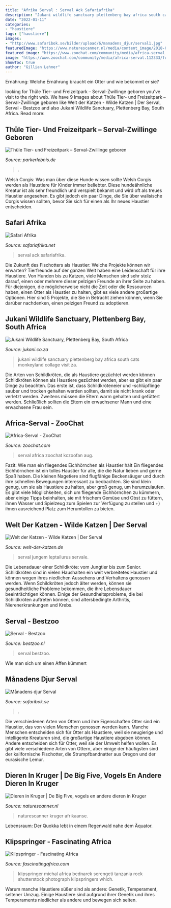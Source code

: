 ```yaml
---
title: "Afrika Serval : Serval Ack Safariafrika"
description: "Jukani wildlife sanctuary plettenberg bay africa south cats monkeyland collage visit za"
date: "2022-01-11"
categories:
- "haustiere"
tags: ["haustiere"]
images:
- "http://www.safaribok.se/bilder/upload/6/manadens_djur/serval1.jpg"
featuredImage: "https://www.naturescanner.nl/media/content_image/2018-05-04-09h32m24-eos-700d.jpg"
featured_image: "https://www.zoochat.com/community/media/africa-serval.112333/full?d=1282692477"
image: "https://www.zoochat.com/community/media/africa-serval.112333/full?d=1282692477"
ShowToc: true
author: "Gillian Lehner"
---
```



Ernährung: Welche Ernährung braucht ein Otter und wie bekommt er sie?

	

		
looking for Thüle Tier- und Freizeitpark – Serval-Zwillinge geboren you've visit to the right web. We have 9 Images about Thüle Tier- und Freizeitpark – Serval-Zwillinge geboren like Welt der Katzen - Wilde Katzen | Der Serval, Serval - Bestzoo and also Jukani Wildlife Sanctuary, Plettenberg Bay, South Africa. Read more:
		
    
## Thüle Tier- Und Freizeitpark – Serval-Zwillinge Geboren

<img loading=lazy src="https://www.parkerlebnis.de/wp-content/uploads/2013/09/tier-freizeitpark-thuele.jpg" onerror="this.onerror=null;this.src='https://tse2.mm.bing.net/th?id=OIP.bOUl5WIVJ5P93EhW_gjM3gHaEM&amp;pid=15.1';" alt="Thüle Tier- und Freizeitpark – Serval-Zwillinge geboren">

_Source: parkerlebnis.de_

>. 

	

Welsh Corgis: Was man über diese Hunde wissen sollte
Welsh Corgis werden als Haustiere für Kinder immer beliebter. Diese hundeähnliche Kreatur ist als sehr freundlich und verspielt bekannt und wird oft als treues Haustier angesehen. Es gibt jedoch ein paar Dinge, die Sie über walisische Corgis wissen sollten, bevor Sie sich für einen als Ihr neues Haustier entscheiden.

    
## Safari Afrika

<img loading=lazy src="http://www.safariafrika.net/images/sa_serval.jpg" onerror="this.onerror=null;this.src='https://tse1.mm.bing.net/th?id=OIP.Gt-IAKfPuOuB2eH9VqwNRgHaFh&amp;pid=15.1';" alt="Safari Afrika">

_Source: safariafrika.net_

>serval ack safariafrika. 

	

Die Zukunft des Fischotters als Haustier: Welche Projekte können wir erwarten?
Tierfreunde auf der ganzen Welt haben eine Leidenschaft für ihre Haustiere. Von Hunden bis zu Katzen, viele Menschen sind sehr stolz darauf, einen oder mehrere dieser pelzigen Freunde an ihrer Seite zu haben. Für diejenigen, die möglicherweise nicht die Zeit oder die Ressourcen haben, einen Otter als Haustier zu halten, gibt es viele andere großartige Optionen. Hier sind 5 Projekte, die Sie in Betracht ziehen können, wenn Sie darüber nachdenken, einen pelzigen Freund zu adoptieren.

    
## Jukani Wildlife Sanctuary, Plettenberg Bay, South Africa

<img loading=lazy src="https://jukani.co.za/templates/2017_jukani_theme/img/jukani-collage.jpg" onerror="this.onerror=null;this.src='https://tse3.mm.bing.net/th?id=OIP.xdsV_s7pQEp7GKzRIRoMegHaE8&amp;pid=15.1';" alt="Jukani Wildlife Sanctuary, Plettenberg Bay, South Africa">

_Source: jukani.co.za_

>jukani wildlife sanctuary plettenberg bay africa south cats monkeyland collage visit za. 

	

Die Arten von Schildkröten, die als Haustiere gezüchtet werden können
Schildkröten können als Haustiere gezüchtet werden, aber es gibt ein paar Dinge zu beachten. Das erste ist, dass Schildkröteneier und -schlüpflinge sauber und trocken gehalten werden sollten, damit sie nicht krank oder verletzt werden. Zweitens müssen die Eltern warm gehalten und gefüttert werden. Schließlich sollten die Eltern ein erwachsener Mann und eine erwachsene Frau sein.

    
## Africa-Serval - ZooChat

<img loading=lazy src="https://www.zoochat.com/community/media/africa-serval.112333/full?d=1282692477" onerror="this.onerror=null;this.src='https://tse4.mm.bing.net/th?id=OIP.6evVcaX8WGlzYgxPXSGWdAHaFj&amp;pid=15.1';" alt="Africa-Serval - ZooChat">

_Source: zoochat.com_

>serval africa zoochat kczoofan aug. 

	

Fazit: Wie man ein fliegendes Eichhörnchen als Haustier hält
Ein fliegendes Eichhörnchen ist ein tolles Haustier für alle, die die Natur lieben und gerne Spaß haben. Die kleinen Nagetiere sind flugfähige Beckensäuger und durch ihre schnellen Bewegungen interessant zu beobachten. Sie sind klein genug, um sie als Haustiere zu halten, aber groß genug, um herumzulaufen. Es gibt viele Möglichkeiten, sich um fliegende Eichhörnchen zu kümmern, aber einige Tipps beinhalten, sie mit frischem Gemüse und Obst zu füttern, ihnen Wasser und Spielzeug zum Spielen zur Verfügung zu stellen und +) ihnen ausreichend Platz zum Herumtollen zu bieten.

    
## Welt Der Katzen - Wilde Katzen | Der Serval

<img loading=lazy src="http://www.welt-der-katzen.de/images/img_2294a1_servale.jpg" onerror="this.onerror=null;this.src='https://tse1.mm.bing.net/th?id=OIP.PTgcIW3zcNGrBkYsx5ZyEgHaLH&amp;pid=15.1';" alt="Welt der Katzen - Wilde Katzen | Der Serval">

_Source: welt-der-katzen.de_

>serval jungem leptailurus servale. 

	

Die Lebensdauer einer Schildkröte: vom Jungtier bis zum Senior.
Schildkröten sind in vielen Haushalten ein weit verbreitetes Haustier und können wegen ihres niedlichen Aussehens und Verhaltens genossen werden. Wenn Schildkröten jedoch älter werden, können sie gesundheitliche Probleme bekommen, die ihre Lebensdauer beeinträchtigen können. Einige der Gesundheitsprobleme, die bei Schildkröten auftreten können, sind altersbedingte Arthritis, Nierenerkrankungen und Krebs.

    
## Serval - Bestzoo

<img loading=lazy src="https://bestzoo.nl/wp-content/uploads/2021/04/DSC01919-01-scaled-e1620643907612.jpeg" onerror="this.onerror=null;this.src='https://tse4.mm.bing.net/th?id=OIP.P2LcLjWr5pVSt1xGI7VVhAHaFY&amp;pid=15.1';" alt="Serval - Bestzoo">

_Source: bestzoo.nl_

>serval bestzoo. 

	

Wie man sich um einen Affen kümmert

    
## Månadens Djur Serval

<img loading=lazy src="http://www.safaribok.se/bilder/upload/6/manadens_djur/serval1.jpg" onerror="this.onerror=null;this.src='https://tse1.mm.bing.net/th?id=OIP.gox2lbVito9hnSo0o3SDTQHaE8&amp;pid=15.1';" alt="Månadens djur Serval">

_Source: safaribok.se_

>. 

	

Die verschiedenen Arten von Ottern und ihre Eigenschaften
Otter sind ein Haustier, das von vielen Menschen genossen werden kann. Manche Menschen entscheiden sich für Otter als Haustiere, weil sie neugierige und intelligente Kreaturen sind, die großartige Haustiere abgeben können. Andere entscheiden sich für Otter, weil sie der Umwelt helfen wollen. Es gibt viele verschiedene Arten von Ottern, aber einige der häufigsten sind der kalifornische Fischotter, die Strumpfbandnatter aus Oregon und der eurasische Lemur.

    
## Dieren In Kruger | De Big Five, Vogels En Andere Dieren In Kruger

<img loading=lazy src="https://www.naturescanner.nl/media/content_image/2018-05-04-09h32m24-eos-700d.jpg" onerror="this.onerror=null;this.src='https://tse2.mm.bing.net/th?id=OIP.aTmeJfRePJ0rlRiIEdFHZgHaFj&amp;pid=15.1';" alt="Dieren in Kruger | De Big Five, vogels en andere dieren in Kruger">

_Source: naturescanner.nl_

>naturescanner kruger afrikaanse. 

	

Lebensraum: Der Quokka lebt in einem Regenwald nahe dem Äquator.

    
## Klipspringer - Fascinating Africa

<img loading=lazy src="http://fascinatingafrica.com/wp-content/uploads/2014/10/shutterstock_125850548-photocreo-michal-badnarek.jpg" onerror="this.onerror=null;this.src='https://tse3.mm.bing.net/th?id=OIP.kpuSrz8XEgWzV8zU4n9jwAHaEj&amp;pid=15.1';" alt="Klipspringer - Fascinating Africa">

_Source: fascinatingafrica.com_

>klipspringer michal africa bednarek serengeti tanzania rock shutterstock photograph klipspringers which. 

	

Warum manche Haustiere süßer sind als andere: Genetik, Temperament, seltener Umzug.
Einige Haustiere sind aufgrund ihrer Genetik und ihres Temperaments niedlicher als andere und bewegen sich selten.

